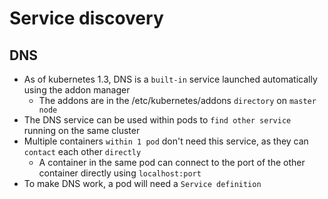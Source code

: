 # Service discovery

## DNS
- As of kubernetes 1.3, DNS is a `built-in` service launched automatically using the addon manager
  - The addons are in the /etc/kubernetes/addons `directory` on `master node`
- The DNS service can be used within pods to `find other service` running on the same cluster
- Multiple containers `within 1 pod` don't need this service, as they can `contact` each other `directly`
  - A container in the same pod can connect to the port of the other container directly using `localhost:port`
- To make DNS work, a pod will need a `Service definition`